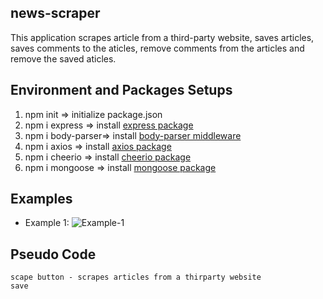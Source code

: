 ## news-scraper
This application scrapes article from a third-party website, saves articles, saves comments to the aticles, remove comments from the articles and remove the saved aticles. 



## Environment and Packages Setups
1. npm init         => initialize package.json 
2. npm i express    => install [express package](https://www.npmjs.com/package/express)
3. npm i body-parser=> install [body-parser middleware](https://www.npmjs.com/package/body-parser)
4. npm i axios   => install [axios package](https://www.npmjs.com/package/axios)
5. npm i cheerio  => install [cheerio package](https://www.npmjs.com/package/cheerio)
5. npm i mongoose  => install [mongoose package](https://www.npmjs.com/package/mongoose)




## Examples 
* Example 1: 
![Example-1](/example-img/example-img-1.png)


## Pseudo Code 
    scape button - scrapes articles from a thirparty website 
    save  